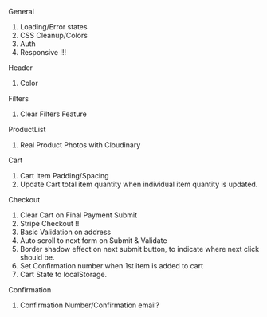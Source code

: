General

1.  Loading/Error states
2.  CSS Cleanup/Colors
3.  Auth
4.  Responsive !!!

Header

1.  Color

Filters

1.  Clear Filters Feature

ProductList

1.  Real Product Photos with Cloudinary

Cart

1.  Cart Item Padding/Spacing
2.  Update Cart total item quantity when individual item quantity is updated.

Checkout

<!-- 1.  Display correct quantity in checkout summary -->

1.  Clear Cart on Final Payment Submit
1.  Stripe Checkout !!
1.  Basic Validation on address
1.  Auto scroll to next form on Submit & Validate
1.  Border shadow effect on next submit button, to indicate where next click should be.
1.  Set Confirmation number when 1st item is added to cart
1.  Cart State to localStorage.

Confirmation

1.  Confirmation Number/Confirmation email?
